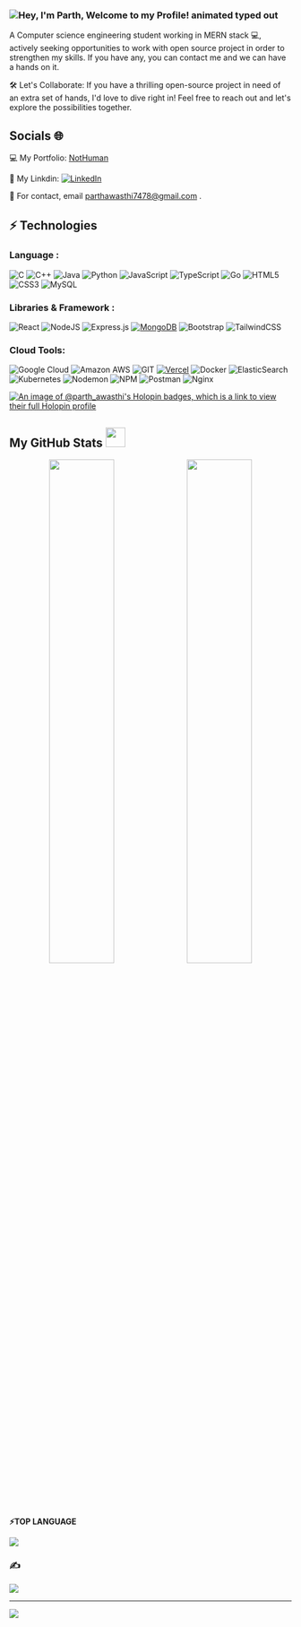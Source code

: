 ### <img src="https://readme-typing-svg.demolab.com?font=Operator+Mono&size=37&duration=2800&pause=2000&color=FAFAFA&center=true&vCenter=true&width=940&height=50&lines=Hey%2C+I'm+Parth+Welcome+to+my+Github+Profile!" align="middle" alt="Hey, I'm Parth, Welcome to my Profile! animated typed out">


A Computer science engineering student working in MERN stack 💻, actively seeking opportunities to work with open source project in order to strengthen my skills. If you have any, you can contact me and we can have a hands on it.


🛠️ Let's Collaborate:
If you have a thrilling open-source project in need of an extra set of hands, I'd love to dive right in! Feel free to reach out and let's explore the possibilities together.

## Socials 🌐
💻 My Portfolio: [NotHuman](https://parthawasthi.vercel.app)


🔗 My Linkdin: [![LinkedIn](https://img.shields.io/badge/LinkedIn-%230077B5.svg?logo=linkedin&logoColor=white)](https://linkedin.com/in/parth-awasthi747/) 


📩 For contact, email parthawasthi7478@gmail.com .



## ⚡ Technologies

### Language :


![C](https://img.shields.io/badge/c-%2300599C.svg?style=flat&logo=c&logoColor=white)   ![C++](https://img.shields.io/badge/-C++-00599C?style=flat-square&logo=c)   ![Java](https://img.shields.io/badge/java-%23ED8B00.svg?style=flat&logo=openjdk&logoColor=white)   ![Python](https://img.shields.io/badge/-Python-black?style=flat-square&logo=Python)   ![JavaScript](https://img.shields.io/badge/-JavaScript-black?style=flat-square&logo=javascript)   ![TypeScript](https://img.shields.io/badge/typescript-%23007ACC.svg?style=flat&logo=typescript&logoColor=white)   ![Go](https://img.shields.io/badge/go-%2300ADD8.svg?style=flat&logo=go&logoColor=white)   ![HTML5](https://img.shields.io/badge/-HTML5-E34F26?style=flat-square&logo=html5&logoColor=white)   ![CSS3](https://img.shields.io/badge/-CSS3-1572B6?style=flat-square&logo=css3)   ![MySQL](https://img.shields.io/badge/mysql-%2300000f.svg?style=flat&logo=mysql&logoColor=white)   



### Libraries & Framework :


![React](https://img.shields.io/badge/react-%2320232a.svg?style=flat&logo=react&logoColor=%2361DAFB)   ![NodeJS](https://img.shields.io/badge/node.js-6DA55F?style=flat&logo=node.js&logoColor=white)   ![Express.js](https://img.shields.io/badge/express.js-%23404d59.svg?style=flat&logo=express&logoColor=%2361DAFB)   <a href="#"><img alt="MongoDB" src ="https://img.shields.io/badge/MongoDB-%234ea94b.svg?logo=mongodb&logoColor=white"></a>   ![Bootstrap](https://img.shields.io/badge/-Bootstrap-563D7C?style=flat-square&logo=bootstrap)   ![TailwindCSS](https://img.shields.io/badge/tailwindcss-%2338B2AC.svg?style=flat&logo=tailwind-css&logoColor=white)  


### Cloud Tools:



![Google Cloud](https://img.shields.io/badge/GoogleCloud-%234285F4.svg?style=flat&logo=google-cloud&logoColor=white)   ![Amazon AWS](https://img.shields.io/badge/Amazon%20AWS-232F3E?style=flat-square&logo=amazon-aws)   ![GIT](https://img.shields.io/badge/Git-fc6d26?style=flat&logo=git&logoColor=white)  <a href="#"><img alt="Vercel" src="https://img.shields.io/badge/Vercel%20-%23000000.svg?logo=vercel&logoColor=white"></a>   ![Docker](https://img.shields.io/badge/docker-%230db7ed.svg?style=flat&logo=docker&logoColor=white)   ![ElasticSearch](https://img.shields.io/badge/-ElasticSearch-005571?style=flat&logo=elasticsearch)   ![Kubernetes](https://img.shields.io/badge/kubernetes-%23326ce5.svg?style=flat&logo=kubernetes&logoColor=white)   ![Nodemon](https://img.shields.io/badge/NODEMON-%23323330.svg?style=flat&logo=nodemon&logoColor=%BBDEAD)   ![NPM](https://img.shields.io/badge/NPM-%23CB3837.svg?style=flat&logo=npm&logoColor=white)   ![Postman](https://img.shields.io/badge/Postman-FF6C37?style=flat&logo=postman&logoColor=white)   ![Nginx](https://img.shields.io/badge/nginx-%23009639.svg?style=flat&logo=nginx&logoColor=white)   



[![An image of @parth_awasthi's Holopin badges, which is a link to view their full Holopin profile](https://holopin.me/parth_awasthi)](https://holopin.io/@parth_awasthi)


 ##  My GitHub Stats <img src = "https://i.pinimg.com/originals/65/c4/f4/65c4f452571be1261e9c623f7da488ac.gif" width = 35px> 

<p align="center">
	
  <img width="48%" src="https://github-readme-stats.vercel.app/api?username=NotHumanFF&show_icons=true&theme=tokyonight" />
  <img width="48%" src="https://github-readme-streak-stats.herokuapp.com/?user=NotHumanFF&theme=tokyonight"/>

<b>:zap:TOP LANGUAGE </b>
</p>

![](https://github-readme-stats.vercel.app/api/top-langs/?username=Nothumanff&theme=dark&hide_border=false&include_all_commits=false&count_private=false&layout=compact)


### ✍️ 
![](https://quotes-github-readme.vercel.app/api?type=horizontal&theme=radical)


---
![](https://visitcount.itsvg.in/api?id=Nothumanff&icon=0&color=0)

<!-- Proudly created with GPRM ( https://gprm.itsvg.in ) -->
<!---
NotHumanFF/NotHumanFF is a ✨ special ✨ repository because its `README.md` (this file) appears on your GitHub profile.
You can click the Preview link to take a look at your changes.
--->
